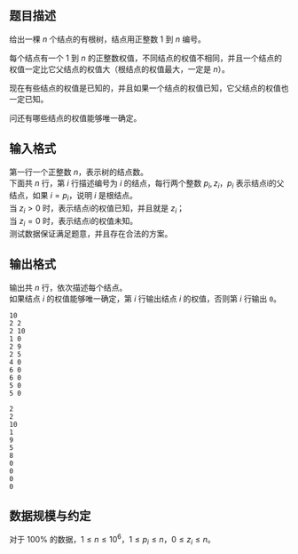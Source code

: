 ## 题目描述

给出一棵 $n$ 个结点的有根树，结点用正整数 $1$ 到 $n$ 编号。

每个结点有一个 $1$ 到 $n$ 的正整数权值，不同结点的权值不相同，并且一个结点的权值一定比它父结点的权值大（根结点的权值最大，一定是 $n$）。

现在有些结点的权值是已知的，并且如果一个结点的权值已知，它父结点的权值也一定已知。

问还有哪些结点的权值能够唯一确定。

## 输入格式

第一行一个正整数 $n$，表示树的结点数。  
下面共 $n$ 行，第 $i$ 行描述编号为 $i$ 的结点，每行两个整数 $p_i,z_i$，$p_i$ 表示结点i的父结点，如果 $i=p_i$，说明 $i$ 是根结点。  
当 $z_i>0$ 时，表示结点i的权值已知，并且就是 $z_i$；  
当 $z_i=0$ 时，表示结点i的权值未知。  
测试数据保证满足题意，并且存在合法的方案。

## 输出格式

输出共 $n$ 行，依次描述每个结点。  
如果结点 $i$ 的权值能够唯一确定，第 $i$ 行输出结点 $i$ 的权值，否则第 $i$ 行输出 `0`。

```input1
10
2 2
2 10
1 0
2 9
2 5
4 0
6 0
6 0
5 0
5 0
```

```output1
2
2
10
1
9
5
8
0
0
0
0
```

## 数据规模与约定

对于 $100\%$ 的数据，$1\leq n\leq 10^6$，$1\leq p_i\leq n$，$0\leq z_i\leq n$。

